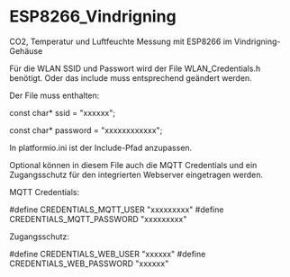 # ESP8266_Vindrigning
CO2, Temperatur und Luftfeuchte Messung mit ESP8266 im Vindrigning-Gehäuse


Für die WLAN SSID und Passwort wird der File WLAN_Credentials.h benötigt.
Oder das include muss entsprechend geändert werden.

Der File muss enthalten:

const char* ssid = "xxxxxx";

const char* password = "xxxxxxxxxxxx";

In platformio.ini ist der Include-Pfad anzupassen.

Optional können in diesem File auch die MQTT Credentials und ein Zugangsschutz für den integrierten Webserver eingetragen werden.

MQTT Credentials:

#define CREDENTIALS_MQTT_USER "xxxxxxxxx"
#define CREDENTIALS_MQTT_PASSWORD "xxxxxxxxx"

Zugangsschutz:

#define CREDENTIALS_WEB_USER "xxxxxx"
#define CREDENTIALS_WEB_PASSWORD "xxxxxx"